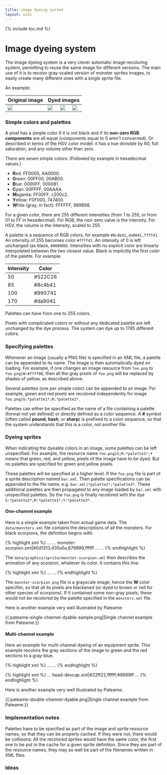 ```yaml
---
title: image dyeing system
layout: wiki
---
```

{% include toc.md %}
#  Image dyeing system

The image dyeing system is a very clever automatic image recoloring system, permitting to reuse the same image for different versions.
The main use of it is to recolor gray-scaled version of monster sprites images, to easily create many different ones with a single sprite file.

An example:
<table class="table table-bordered table-hover" markdown="1">
    <thead>
        <tr>
            <th>Original image</th>
            <th colspan="3">Dyed images</th>
        </tr>
    </thead>
    <tbody>
        <tr>
            <td><img src="media/originalscorpion.png" /></td>
            <td><img src="media/scorpion.png" /></td>
            <td><img src="media/redscorpion.png" /></td>
            <td><img src="media/blackscorpion.png" /></td>
        </tr>
        <tr>
        </tr>
    </tbody>
</table>

### Simple colors and palettes

A pixel has a simple color if it is not black and if its **non-zero RGB components** are all equal (components equal to 0 aren't concerned). Or described in terms of the HSV color model: it has a hue divisible by 60, full saturation, and any volume other than zero.

There are seven simple colors: (Followed by example in hexadecimal values.)

 * **R**ed: FF0000, AA0000.
 * **G**reen: 00FF00, 00AB00.
 * **B**lue: 0000FF, 000081.
 * **C**yan: 00FFFF, 00AAAA.
 * **M**agenta: FF00FF, c200c2.
 * **Y**ellow: F0F000, 747400.
 * **W**hite (gray, in fact): FFFFFF, 989898.

For a given color, there are 255 different intensities (from 1 to 255, or from 01 to FF in hexadecimal). For RGB, the non-zero value is the intensity. For HSV, the volume is the intensity, scaled to 255.

A palette is a sequence of RGB colors, for example `#8c4b41,da9041,ffff41`. An intensity of 255 becomes color `#ffff41`. An intensity of 0 is left unchanged (as black, `#000000`). Intensities with no explicit color are linearly interpolated between the two closest value. Black is implicitly the first color of the palette. For example:

<table class="table table-bordered table-hover" markdown="1">
    <thead>
        <tr>
            <th>Intensity</th>
            <th>Color</th>
        </tr>
    </thead>
    <tbody>
        <tr>
            <td>50</td>
            <td>#522C26</td>
        </tr>
        <tr>
            <td>85</td>
            <td>#8c4b41</td>
        </tr>
        <tr>
            <td>100</td>
            <td>#995741</td>
        </tr>
        <tr>
            <td>170</td>
            <td>#da9041</td>
        </tr>
    </tbody>
</table>

Palettes can have from one to 255 colors.

Pixels with complicated colors or without any dedicated palette are left unchanged by the dye process. The system can dye up to 1785 different colors.

### Specifying palettes

Whenever an image (usually a PNG file) is specified in an XML file, a palette can be appended to its name. The image is then automatically dyed on loading. For example, if one changes an image resource from `foo.png` to `foo.png|W:#ffff00`, then all the gray pixels of `foo.png` will be replaced by shades of yellow, as described above.

Several palettes (one per simple color) can be appended to an image. For example, green and red pixels are recolored independently for image `foo.png|G:*palette1*;R:*palette2*`.

Palettes can either be specified as the name of a file containing a palette (format not yet defined) or directly defined as a color sequence. A **#** symbol (often called **pound**, **hash**, or **sharp**) is prefixed to a color sequence, so that the system understands that this is a color, not another file.

### Dyeing sprites

When indicating the dyeable colors in an image, some palettes can be left unspecified. For example, the resource name `foo.png|G;R:*palette1*;Y` means that green, red, and yellow, pixels of the image have to be dyed. But no palettes are specified for green and yellow pixels.

These palettes will be specified at a higher level. If the `foo.png` file is part of a sprite description named `bar.xml`. Then palette specifications can be appended to the file name, e.g. `bar.xml|*palette2*;*palette3*`. These additional palettes are then propagated to any image loaded by `bar.xml` with unspecified palettes. So the `foo.png` is finally recolored with the dye `G:*palette2*;R:*palette1*;Y:*palette3*`.

#### One-channel example
Here is a simple example taken from actual game data. The `data/monsters.xml` file contains the descriptions of all the monsters. For black scorpions, the definition begins with:

{% highlight xml %}
  ...
  <monster id="1009" name="Black scorpion">
    ...
    <sprite>monster-scorpion.xml|#0d1313,435a5a,879999,ffffff</sprite>
    ...
  </monster>
  ...
{% endhighlight %}

The `data/graphics/sprite/monster-scorpion.xml` then describes the animation of any scorpion, whatever its color. It contains this line:

{% highlight xml %}
...
<imageset name="base" src="graphics/sprites/monster-scorpion.png|W" width="48" height="45" />
...
{% endhighlight %}

The `monster-scorpion.png` file is a grayscale image, hence the **W** color specifier, so that all its pixels are blackened (or dyed to brown or red for other species of scorpions). If it contained some non-gray pixels, these would not be recolored by the palette specified in the `monsters.xml` file.

Here is another example very well illustrated by Pateame:

{{:pateame-single-channel-dyable-sample.png|Single channel example from Pateame.}}

#### Multi-channel example
Here an example for multi-channel dyeing of an equipment sprite. This example recolors the gray sections of the image to green and the red sections to a gray-blue.

{% highlight xml %}
...
<imageset name="base" src="graphics/sprites/head-devcap.png|W;R" width="28" height="19" />
...
{% endhighlight %}

{% highlight xml %}
...
<sprite>head-devcap.xml|#22ff22,ffffff;#9999ff</sprite>
...
{% endhighlight %}

Here is another example very well illustrated by Pateame:

{{:pateame-double-channel-dyable.png|Single channel example from Pateame.}}
### Implementation notes

Palettes have to be specified as part of the image and sprite resource names, so that they can be properly cached. If they were not, there would be collisions: All the recolored sprites would have the same color, the first one to be put in the cache for a given sprite definition. Since they are part of the resource names, they may as well be part of the filenames written in XML files.

### Ideas

